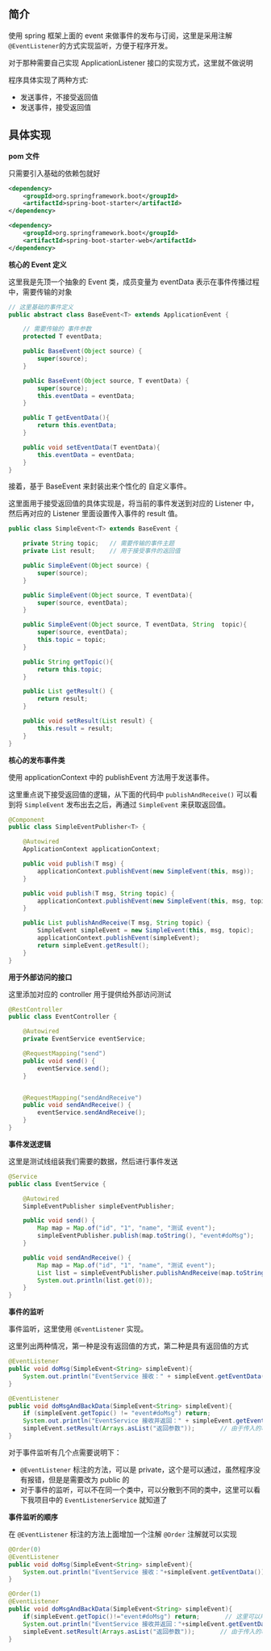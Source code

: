 ## 简介

使用 spring 框架上面的 event 来做事件的发布与订阅，这里是采用注解 `@EventListener`的方式实现监听，方便于程序开发。

对于那种需要自己实现 ApplicationListener 接口的实现方式，这里就不做说明

程序具体实现了两种方式:
- 发送事件，不接受返回值
- 发送事件，接受返回值

## 具体实现

**pom 文件**

只需要引入基础的依赖包就好

```xml
<dependency>
    <groupId>org.springframework.boot</groupId>
    <artifactId>spring-boot-starter</artifactId>
</dependency>

<dependency>
    <groupId>org.springframework.boot</groupId>
    <artifactId>spring-boot-starter-web</artifactId>
</dependency>
```

**核心的 Event 定义**

这里我是先顶一个抽象的 Event 类，成员变量为 eventData 表示在事件传播过程中，需要传输的对象

```java
// 这里基础的事件定义
public abstract class BaseEvent<T> extends ApplicationEvent {

    // 需要传输的 事件参数
    protected T eventData;

    public BaseEvent(Object source) {
        super(source);
    }

    public BaseEvent(Object source, T eventData) {
        super(source);
        this.eventData = eventData;
    }

    public T getEventData(){
        return this.eventData;
    }

    public void setEventData(T eventData){
        this.eventData = eventData;
    }
}
```

接着，基于 BaseEvent 来封装出来个性化的 自定义事件。

这里面用于接受返回值的具体实现是，将当前的事件发送到对应的 Listener 中，然后再对应的 Listener 里面设置传入事件的 result 值。
```java
public class SimpleEvent<T> extends BaseEvent {

    private String topic;   // 需要传输的事件主题
    private List result;    // 用于接受事件的返回值

    public SimpleEvent(Object source) {
        super(source);
    }

    public SimpleEvent(Object source, T eventData){
        super(source, eventData);
    }

    public SimpleEvent(Object source, T eventData, String  topic){
        super(source, eventData);
        this.topic = topic;
    }

    public String getTopic(){
        return this.topic;
    }

    public List getResult() {
        return result;
    }

    public void setResult(List result) {
        this.result = result;
    }
}
```

**核心的发布事件类**

使用 applicationContext 中的 publishEvent 方法用于发送事件。

这里重点说下接受返回值的逻辑，从下面的代码中 `publishAndReceive()` 可以看到将 `SimpleEvent` 发布出去之后，再通过 `SimpleEvent` 来获取返回值。

```java
@Component
public class SimpleEventPublisher<T> {

    @Autowired
    ApplicationContext applicationContext;

    public void publish(T msg) {
        applicationContext.publishEvent(new SimpleEvent(this, msg));
    }

    public void publish(T msg, String topic) {
        applicationContext.publishEvent(new SimpleEvent(this, msg, topic));
    }

    public List publishAndReceive(T msg, String topic) {
        SimpleEvent simpleEvent = new SimpleEvent(this, msg, topic);
        applicationContext.publishEvent(simpleEvent);
        return simpleEvent.getResult();
    }
}
```

**用于外部访问的接口**

这里添加对应的 controller 用于提供给外部访问测试

```java
@RestController
public class EventController {

    @Autowired
    private EventService eventService;

    @RequestMapping("send")
    public void send() {
        eventService.send();
    }


    @RequestMapping("sendAndReceive")
    public void sendAndReceive() {
        eventService.sendAndReceive();
    }
}
```

**事件发送逻辑**

这里是测试线组装我们需要的数据，然后进行事件发送

```java
@Service
public class EventService {

    @Autowired
    SimpleEventPublisher simpleEventPublisher; 

    public void send() {
        Map map = Map.of("id", "1", "name", "测试 event");
        simpleEventPublisher.publish(map.toString(), "event#doMsg");    // 发送事件
    }

    public void sendAndReceive() {
        Map map = Map.of("id", "1", "name", "测试 event");
        List list = simpleEventPublisher.publishAndReceive(map.toString(), "event#doMsg");  // 发送事件并且接受返回值
        System.out.println(list.get(0));
    }
}
```

**事件的监听**

事件监听，这里使用 `@EventListener` 实现。

这里列出两种情况，第一种是没有返回值的方式，第二种是具有返回值的方式

```java
@EventListener
public void doMsg(SimpleEvent<String> simpleEvent){
    System.out.println("EventService 接收：" + simpleEvent.getEventData());
}

@EventListener
public void doMsgAndBackData(SimpleEvent<String> simpleEvent){
    if (simpleEvent.getTopic() != "event#doMsg") return;
    System.out.println("EventService 接收并返回：" + simpleEvent.getEventData());
    simpleEvent.setResult(Arrays.asList("返回参数"));       // 由于传入的事件与前面发布的事件内存地址指向的是同一个，这里可以设置值用于返回
}
```

对于事件监听有几个点需要说明下：
- `@EventListener` 标注的方法，可以是 private，这个是可以通过，虽然程序没有报错，但是是需要改为 public 的
- 对于事件的监听，可以不在同一个类中，可以分散到不同的类中，这里可以看下我项目中的 `EventListenerService` 就知道了

**事件监听的顺序**

在 `@EventListener` 标注的方法上面增加一个注解 `@Order` 注解就可以实现

```java
@Order(0)
@EventListener
public void doMsg(SimpleEvent<String> simpleEvent){
    System.out.println("EventService 接收："+simpleEvent.getEventData());
}

@Order(1)
@EventListener
public void doMsgAndBackData(SimpleEvent<String> simpleEvent){
    if(simpleEvent.getTopic()!="event#doMsg") return;       // 这里可以用于区分和判断是否是自己需要接受的 topic
    System.out.println("EventService 接收并返回："+simpleEvent.getEventData());
    simpleEvent.setResult(Arrays.asList("返回参数"));       // 由于传入的事件与前面发布的事件内存地址指向的是同一个，这里可以设置值用于返回
}
```